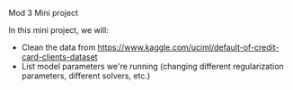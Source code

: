Mod 3 Mini project

In this mini project, we will:
 - Clean the data from  https://www.kaggle.com/uciml/default-of-credit-card-clients-dataset 
 - List model parameters we're running (changing different regularization parameters, different solvers, etc.)
